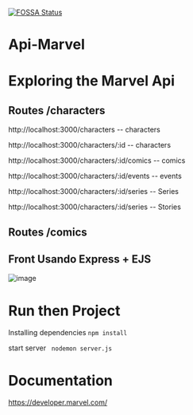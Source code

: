 [![FOSSA Status](https://app.fossa.com/api/projects/git%2Bgithub.com%2FBoscoBecker%2FApi-Marvel.svg?type=shield)](https://app.fossa.com/projects/git%2Bgithub.com%2FBoscoBecker%2FAApi-Marvel?ref=badge_shield)

# Api-Marvel

# Exploring the Marvel Api

## Routes /characters

http://localhost:3000/characters -- characters

http://localhost:3000/characters/:id -- characters

http://localhost:3000/characters/:id/comics -- comics

http://localhost:3000/characters/:id/events -- events

http://localhost:3000/characters/:id/series -- Series

http://localhost:3000/characters/:id/series -- Stories

## Routes /comics

 


## Front Usando Express + EJS


![image](https://user-images.githubusercontent.com/6303278/168331526-b4285449-e6af-4b2e-9a92-561335c33904.png)

# Run then Project

Installing dependencies ` npm install ` 

start server ` nodemon server.js`



# Documentation

https://developer.marvel.com/
